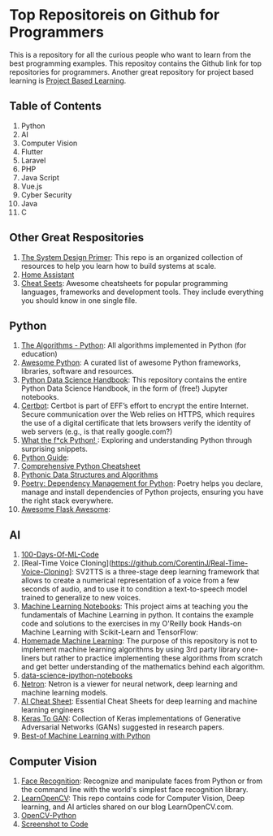 # Top Repositoreis on Github for Programmers
This is a repository for all the curious people who want to learn from the best programming examples. This repositoy contains the Github link for top repositories for programmers. Another great repository for project based learning is [Project Based Learning](https://github.com/tuvtran/project-based-learning).

## Table of Contents
1. Python
2. AI
3. Computer Vision
4. Flutter
5. Laravel
6. PHP
7. Java Script
8. Vue.js
9. Cyber Security
10. Java
11. C

## Other Great Respositories
1. [The System Design Primer](https://github.com/donnemartin/system-design-primer): This repo is an organized collection of resources to help you learn how to build systems at scale.
2. [Home Assistant](https://github.com/home-assistant/core)
3. [Cheat Seets](https://github.com/LeCoupa/awesome-cheatsheets): Awesome cheatsheets for popular programming languages, frameworks and development tools. They include everything you should know in one single file.


## Python
1. [The Algorithms - Python](https://github.com/TheAlgorithms/Python): All algorithms implemented in Python (for education)
2. [Awesome Python](https://github.com/vinta/awesome-python): A curated list of awesome Python frameworks, libraries, software and resources.
3. [Python Data Science Handbook](https://github.com/jakevdp/PythonDataScienceHandbook): This repository contains the entire Python Data Science Handbook, in the form of (free!) Jupyter notebooks.
4. [Certbot](https://github.com/certbot/certbot): Certbot is part of EFF’s effort to encrypt the entire Internet. Secure communication over the Web relies on HTTPS, which requires the use of a digital certificate that lets browsers verify the identity of web servers (e.g., is that really google.com?)
5. [What the f*ck Python! ](https://github.com/satwikkansal/wtfpython): Exploring and understanding Python through surprising snippets.
6. [Python Guide](https://github.com/realpython/python-guide):
7. [Comprehensive Python Cheatsheet](https://github.com/gto76/python-cheatsheet)
8. [Pythonic Data Structures and Algorithms](https://github.com/keon/algorithms)
9. [Poetry: Dependency Management for Python](https://github.com/python-poetry/poetry): Poetry helps you declare, manage and install dependencies of Python projects, ensuring you have the right stack everywhere.
10. [Awesome Flask Awesome](https://github.com/humiaozuzu/awesome-flask): 

## AI
1. [100-Days-Of-ML-Code](https://github.com/Avik-Jain/100-Days-Of-ML-Code)
2. [Real-Time Voice Cloning](https://github.com/CorentinJ/Real-Time-Voice-Cloning]: SV2TTS is a three-stage deep learning framework that allows to create a numerical representation of a voice from a few seconds of audio, and to use it to condition a text-to-speech model trained to generalize to new voices.
3. [Machine Learning Notebooks](https://github.com/ageron/handson-ml): This project aims at teaching you the fundamentals of Machine Learning in python. It contains the example code and solutions to the exercises in my O'Reilly book Hands-on Machine Learning with Scikit-Learn and TensorFlow:
4. [Homemade Machine Learning](https://github.com/trekhleb/homemade-machine-learning): The purpose of this repository is not to implement machine learning algorithms by using 3rd party library one-liners but rather to practice implementing these algorithms from scratch and get better understanding of the mathematics behind each algorithm.
5. [data-science-ipython-notebooks](https://github.com/donnemartin/data-science-ipython-notebooks)
6. [Netron](https://github.com/lutzroeder/netron): Netron is a viewer for neural network, deep learning and machine learning models.
7. [AI Cheat Sheet](https://github.com/kailashahirwar/cheatsheets-ai): Essential Cheat Sheets for deep learning and machine learning engineers
8. [Keras To GAN](https://github.com/eriklindernoren/Keras-GAN): Collection of Keras implementations of Generative Adversarial Networks (GANs) suggested in research papers.
9. [Best-of Machine Learning with Python](https://github.com/ml-tooling/best-of-ml-python)

## Computer Vision
1. [Face Recognition](https://github.com/ageitgey/face_recognition): Recognize and manipulate faces from Python or from the command line with the world's simplest face recognition library.
2. [LearnOpenCV](https://github.com/spmallick/learnopencv): This repo contains code for Computer Vision, Deep learning, and AI articles shared on our blog LearnOpenCV.com.
3. [OpenCV-Python](https://github.com/CodecWang/OpenCV-Python-Tutorial)
4. [Screenshot to Code](https://github.com/emilwallner/Screenshot-to-code)
